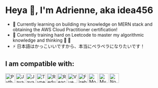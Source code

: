 # Heya 👋, I'm Adrienne, aka idea456
- 🔭 Currently learning on building my knowledge on MERN stack and obtaining the AWS Cloud Practitioner certification!
- 🌱 Currently training hard on Leetcode to master my algorithmic knowledge and thinking 💪 🧠 
- ⚡ 日本語はかっこいいですから、本当にペラペラになりたいです！

## I am compatible with:
<img align="left" alt="Python" width="30px" height="30px" src="https://cdn.jsdelivr.net/npm/simple-icons@v3/icons/python.svg" />
<img align="left" alt="Java" width="30px" height="30px" src="https://cdn.jsdelivr.net/npm/simple-icons@v3/icons/java.svg" />
<img align="left" alt="Javascript" width="30px" height="30px" src="https://cdn.jsdelivr.net/npm/simple-icons@v3/icons/javascript.svg" />
<img align="left" alt="Typescript" width="30px" height="30px" src="https://cdn.jsdelivr.net/npm/simple-icons@v3/icons/typescript.svg" />
<img align="left" alt="Redux" width="30px" height="30px" src="https://cdn.jsdelivr.net/npm/simple-icons@v3/icons/redux.svg" />
<img align="left" alt="React" width="30px" height="30px" src="https://cdn.jsdelivr.net/npm/simple-icons@v3/icons/react.svg" />
<img align="left" alt="Vue" width="30px" height="30px" src="https://cdn.jsdelivr.net/npm/simple-icons@v3/icons/vue-dot-js.svg" />
<img align="left" alt="Firebase" width="30px" height="30px" src="https://cdn.jsdelivr.net/npm/simple-icons@v3/icons/firebase.svg" />
<img align="left" alt="MongoDB" width="30px" height="30px" src="https://cdn.jsdelivr.net/npm/simple-icons@v3/icons/mongodb.svg" />
<img align="left" alt="MySQL" width="30px" height="30px" src="https://cdn.jsdelivr.net/npm/simple-icons@v3/icons/mysql.svg" />
<img align="left" alt="NodeJS" width="30px" height="30px" src="https://cdn.jsdelivr.net/npm/simple-icons@v3/icons/node-dot-js.svg" />




